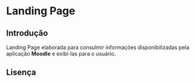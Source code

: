 # Landing Page

## Introdução

Landing Page elaborada para consulmir informações disponibilizadas pela aplicação **Moodle** e exibí-las para o usuário.

## Lisença

